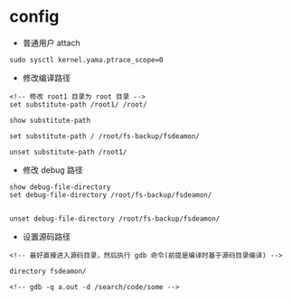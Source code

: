 # config

- 普通用户 attach
```shell
sudo sysctl kernel.yama.ptrace_scope=0
```

- 修改编译路径
```shell
<!-- 修改 root1 目录为 root 目录 -->
set substitute-path /root1/ /root/

show substitute-path

set substitute-path / /root/fs-backup/fsdeamon/

unset substitute-path /root1/
```

- 修改 debug 路径
```shell
show debug-file-directory
set debug-file-directory /root/fs-backup/fsdeamon/


unset debug-file-directory /root/fs-backup/fsdeamon/
```

- 设置源码路径
```shell
<!-- 最好直接进入源码目录，然后执行 gdb 命令(前提是编译时基于源码目录编译) -->

directory fsdeamon/

<!-- gdb -q a.out -d /search/code/some -->
```
